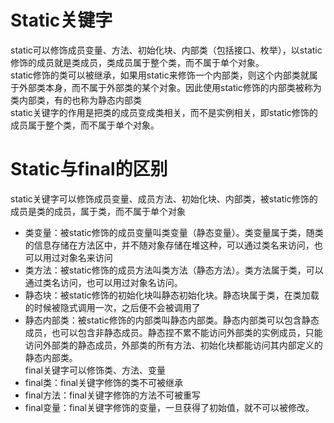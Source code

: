 # Static关键字
static可以修饰成员变量、方法、初始化块、内部类（包括接口、枚举），以static修饰的成员就是类成员，类成员属于整个类，而不属于单个对象。  
static修饰的类可以被继承，如果用static来修饰一个内部类，则这个内部类就属于外部类本身，而不属于外部类的某个对象。因此使用static修饰的内部类被称为类内部类，有的也称为静态内部类  
static关键字的作用是把类的成员变成类相关，而不是实例相关，即static修饰的成员属于整个类，而不属于单个对象。  
# Static与final的区别  
static关键字可以修饰成员变量、成员方法、初始化块、内部类，被static修饰的成员是类的成员，属于类，而不属于单个对象
+ 类变量：被static修饰的成员变量叫类变量（静态变量）。类变量属于类，随类的信息存储在方法区中，并不随对象存储在堆这种，可以通过类名来访问，也可以用过对象名来访问  
+ 类方法：被static修饰的成员方法叫类方法（静态方法）。类方法属于类，可以通过类名访问，也可以用过对象名访问。  
+ 静态块：被static修饰的初始化块叫静态初始化块。静态块属于类，在类加载的时候被隐式调用一次，之后便不会被调用了
+ 静态内部类：被static修饰的内部类叫静态内部类。静态内部类可以包含静态成员，也可以包含非静态成员。静态捏不累不能访问外部类的实例成员，只能访问外部类的静态成员，外部类的所有方法、初始化块都能访问其内部定义的静态内部类。  
final关键字可以修饰类、方法、变量
+ final类：final关键字修饰的类不可被继承
+ final方法：final关键字修饰的方法不可被重写
+ final变量：final关键字修饰的变量，一旦获得了初始值，就不可以被修改。